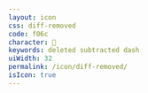 ```yaml
---
layout: icon
css: diff-removed
code: f06c
character: 
keywords: deleted subtracted dash
uiWidth: 32
permalink: /icon/diff-removed/
isIcon: true
---
```

